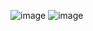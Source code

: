 ![image](https://github.com/user-attachments/assets/23282978-36f7-4900-a4a0-97cb1827eea9)
![image](https://github.com/user-attachments/assets/998a1887-c2a3-405c-8e6c-07470aee616b)
